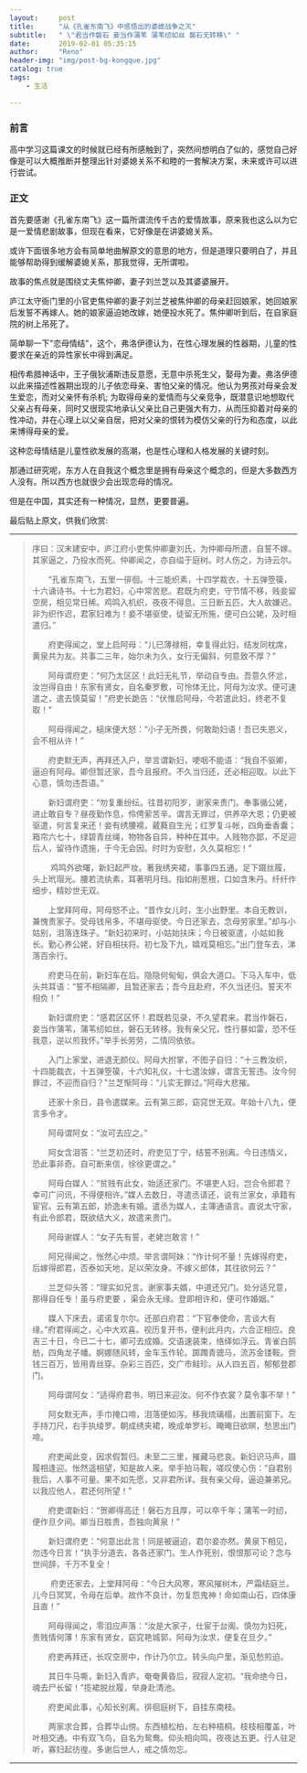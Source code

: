 ```yaml
---
layout:     post
title:      "从《孔雀东南飞》中感悟出的婆媳战争之灭"
subtitle:   " \"君当作磐石 妾当作蒲苇 蒲苇纫如丝 磐石无转移\" "
date:       2019-02-01 05:35:15
author:     "Reno"
header-img: "img/post-bg-kongque.jpg"
catalog: true
tags:
    - 生活

---
```


### 前言

高中学习这篇课文的时候就已经有所感触到了，突然间想明白了似的，感觉自己好像是可以大概推断并整理出针对婆媳关系不和睦的一套解决方案，未来或许可以进行尝试。

### 正文

首先要感谢《孔雀东南飞》这一篇所谓流传千古的爱情故事，原来我也这么以为它是一爱情悲剧故事，但现在看来，它好像是在讲婆媳关系。

或许下面很多地方会有简单地曲解原文的意思的地方，但是道理只要明白了，并且能够帮助得到缓解婆媳关系，那我觉得，无所谓啦。

故事的焦点就是围绕丈夫焦仲卿，妻子刘兰芝以及其婆婆展开。

庐江太守衙门里的小官吏焦仲卿的妻子刘兰芝被焦仲卿的母亲赶回娘家，她回娘家后发誓不再嫁人。她的娘家逼迫她改嫁，她便投水死了。焦仲卿听到后，在自家庭院的树上吊死了。

简单聊一下"恋母情结"，这个，弗洛伊德认为，在性心理发展的性器期，儿童的性要求在亲近的异性家长中得到满足。

相传希腊神话中，王子俄狄浦斯违反意愿，无意中杀死生父，娶母为妻。弗洛伊德以此来描述性器期出现的儿子依恋母亲、害怕父亲的情况。他认为男孩对母亲会发生爱恋，而对父亲怀有杀机; 为取得母亲的爱情而与父亲竞争，既潜意识地想取代父亲占有母亲，同时又很现实地承认父亲比自己更强大有力，从而压抑着对母亲的性冲动，并在心理上以父亲自居，把对父亲的恨转为模仿父亲的行为和态度，以此来博得母亲的爱。

这种恋母情结是儿童性欲发展的高潮，也是性心理和人格发展的关键时刻。

那通过研究呢，东方人在自我这个概念里是拥有母亲这个概念的，但是大多数西方人没有。所以西方也就很少会出现恋母的情况。

但是在中国，其实还有一种情况，显然，更要普遍。















最后贴上原文，供我们欣赏:

---

> 序曰：汉末建安中，庐江府小吏焦仲卿妻刘氏，为仲卿母所遣，自誓不嫁。其家逼之，乃投水而死。仲卿闻之，亦自缢于庭树。时人伤之，为诗云尔。
>
> 　　“孔雀东南飞，五里一徘徊。十三能织素，十四学裁衣，十五弹箜篌，十六诵诗书。十七为君妇，心中常苦悲。君既为府吏，守节情不移，贱妾留空房，相见常日稀。鸡鸣入机织，夜夜不得息。三日断五匹，大人故嫌迟。非为织作迟，君家妇难为！妾不堪驱使，徒留无所施，便可白公姥，及时相遣归。”
>
> 　　府吏得闻之，堂上启阿母：“儿已薄禄相，幸复得此妇，结发同枕席，黄泉共为友。共事二三年，始尔未为久，女行无偏斜，何意致不厚？”
>
> 　　阿母谓府吏：“何乃太区区！此妇无礼节，举动自专由。吾意久怀忿，汝岂得自由！东家有贤女，自名秦罗敷，可怜体无比，阿母为汝求。便可速遣之，遣去慎莫留！”府吏长跪告：“伏惟启阿母，今若遣此妇，终老不复取！”
>
> 　　阿母得闻之，槌床便大怒：“小子无所畏，何敢助妇语！吾已失恩义，会不相从许！”
>
> 　　府吏默无声，再拜还入户，举言谓新妇，哽咽不能语：“我自不驱卿，逼迫有阿母。卿但暂还家，吾今且报府。不久当归还，还必相迎取。以此下心意，慎勿违吾语。”
>
> 　　新妇谓府吏：“勿复重纷纭。往昔初阳岁，谢家来贵门。奉事循公姥，进止敢自专？昼夜勤作息，伶俜萦苦辛。谓言无罪过，供养卒大恩；仍更被驱遣，何言复来还！妾有绣腰襦，葳蕤自生光；红罗复斗帐，四角垂香囊；箱帘六七十，绿碧青丝绳，物物各自异，种种在其中。人贱物亦鄙，不足迎后人，留待作遗施，于今无会因。时时为安慰，久久莫相忘！”
>
> 　　 鸡鸣外欲曙，新妇起严妆。著我绣夹裙，事事四五通。足下蹑丝履，头上玳瑁光。腰若流纨素，耳著明月珰。指如削葱根，口如含朱丹。纤纤作细步，精妙世无双。
>
> 　　上堂拜阿母，阿母怒不止。“昔作女儿时，生小出野里。本自无教训，兼愧贵家子。受母钱帛多，不堪母驱使。今日还家去，念母劳家里。”却与小姑别，泪落连珠子。“新妇初来时，小姑始扶床；今日被驱遣，小姑如我长。勤心养公姥，好自相扶将。初七及下九，嬉戏莫相忘。”出门登车去，涕落百余行。
>
> 　　府吏马在前，新妇车在后。隐隐何甸甸，俱会大道口。下马入车中，低头共耳语：“誓不相隔卿，且暂还家去；吾今且赴府，不久当还归。誓天不相负！”
>
> 　　新妇谓府吏：“感君区区怀！君既若见录，不久望君来。君当作磐石，妾当作蒲苇，蒲苇纫如丝，磐石无转移。我有亲父兄，性行暴如雷，恐不任我意，逆以煎我怀。”举手长劳劳，二情同依依。
>
> 　　入门上家堂，进退无颜仪。阿母大拊掌，不图子自归：“十三教汝织，十四能裁衣，十五弹箜篌，十六知礼仪，十七遣汝嫁，谓言无誓违。汝今何罪过，不迎而自归？”兰芝惭阿母：“儿实无罪过。”阿母大悲摧。
>
> 　　还家十余日，县令遣媒来。云有第三郎，窈窕世无双。年始十八九，便言多令才。
>
> 　　阿母谓阿女：“汝可去应之。”
>
> 　　阿女含泪答：“兰芝初还时，府吏见丁宁，结誓不别离。今日违情义，恐此事非奇。自可断来信，徐徐更谓之。”
>
> 　　阿母白媒人：“贫贱有此女，始适还家门。不堪吏人妇，岂合令郎君？幸可广问讯，不得便相许。”媒人去数日，寻遣丞请还，说有兰家女，承籍有宦官。云有第五郎，娇逸未有婚。遣丞为媒人，主簿通语言。直说太守家，有此令郎君，既欲结大义，故遣来贵门。
>
> 　　阿母谢媒人：“女子先有誓，老姥岂敢言！”
>
> 　　阿兄得闻之，怅然心中烦。举言谓阿妹：“作计何不量！先嫁得府吏，后嫁得郎君，否泰如天地，足以荣汝身。不嫁义郎体，其往欲何云？”
>
> 　　兰芝仰头答：“理实如兄言。谢家事夫婿，中道还兄门。处分适兄意，那得自任专！虽与府吏要 ，渠会永无缘。登即相许和，便可作婚姻。”
>
> 　　媒人下床去，诺诺复尔尔。还部白府君：“下官奉使命，言谈大有缘。”府君得闻之，心中大欢喜。视历复开书，便利此月内，六合正相应。良吉三十日，今已二十七，卿可去成婚。交语速装束，络绎如浮云。青雀白鹄舫，四角龙子幡。婀娜随风转，金车玉作轮。踯躅青骢马，流苏金镂鞍。赍钱三百万，皆用青丝穿。杂彩三百匹，交广市鲑珍。从人四五百，郁郁登郡门。
>
> 　　阿母谓阿女：“适得府君书，明日来迎汝。何不作衣裳？莫令事不举！”
>
> 　　阿女默无声，手巾掩口啼，泪落便如泻。移我琉璃榻，出置前窗下。左手持刀尺，右手执绫罗。朝成绣夹裙，晚成单罗衫。晻晻日欲暝，愁思出门啼。
>
> 　　府吏闻此变，因求假暂归。未至二三里，摧藏马悲哀。新妇识马声，蹑履相逢迎。怅然遥相望，知是故人来。举手拍马鞍，嗟叹使心伤：“自君别我后，人事不可量。果不如先愿，又非君所详。我有亲父母，逼迫兼弟兄。以我应他人，君还何所望！”
>
> 　　府吏谓新妇：“贺卿得高迁！磐石方且厚，可以卒千年；蒲苇一时纫，便作旦夕间。卿当日胜贵，吾独向黄泉！”
>
> 　　新妇谓府吏：“何意出此言！同是被逼迫，君尔妾亦然。黄泉下相见，勿违今日言！”执手分道去，各各还家门。生人作死别，恨恨那可论？念与世间辞，千万不复全！
>
> 　　 府吏还家去，上堂拜阿母：“今日大风寒，寒风摧树木，严霜结庭兰。儿今日冥冥，令母在后单。故作不良计，勿复怨鬼神！命如南山石，四体康且直！”
>
> 　　阿母得闻之，零泪应声落：“汝是大家子，仕宦于台阁。慎勿为妇死，贵贱情何薄！东家有贤女，窈窕艳城郭，阿母为汝求，便复在旦夕。”
>
> 　　府吏再拜还，长叹空房中，作计乃尔立。转头向户里，渐见愁煎迫。
>
> 　　其日牛马嘶，新妇入青庐。奄奄黄昏后，寂寂人定初。“我命绝今日，魂去尸长留！”揽裙脱丝履，举身赴清池。
>
> 　　府吏闻此事，心知长别离。徘徊庭树下，自挂东南枝。
>
> 　　两家求合葬，合葬华山傍。东西植松柏，左右种梧桐。枝枝相覆盖，叶叶相交通。中有双飞鸟，自名为鸳鸯。仰头相向鸣，夜夜达五更。行人驻足听，寡妇起彷徨。多谢后世人，戒之慎勿忘。

---























